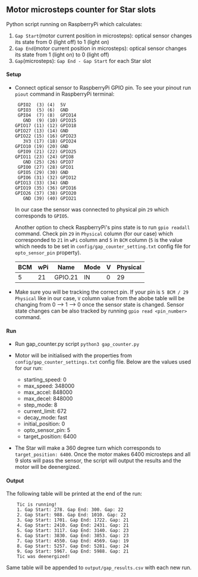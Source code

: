 ## Motor microsteps counter for Star slots
Python script running on RaspberryPi which calculates:
1. ```Gap Start```(motor current position in microsteps): optical sensor changes its state from 0 (light off) to 1 (light on)
2. ```Gap End```(motor current position in microsteps): optical sensor changes its state from 1 (light on) to 0 (light off)
3. ```Gap```(microsteps): ```Gap End - Gap Start``` for each Star slot

#### Setup
* Connect optical sensor to RaspberryPi GPIO pin. To see your pinout run ```piout``` command in RaspberryPi terminal:

    ```3V3  (1) (2)  5V    
     GPIO2  (3) (4)  5V    
     GPIO3  (5) (6)  GND   
     GPIO4  (7) (8)  GPIO14
       GND  (9) (10) GPIO15
    GPIO17 (11) (12) GPIO18
    GPIO27 (13) (14) GND   
    GPIO22 (15) (16) GPIO23
       3V3 (17) (18) GPIO24
    GPIO10 (19) (20) GND   
     GPIO9 (21) (22) GPIO25
    GPIO11 (23) (24) GPIO8 
       GND (25) (26) GPIO7 
     GPIO0 (27) (28) GPIO1 
     GPIO5 (29) (30) GND   
     GPIO6 (31) (32) GPIO12
    GPIO13 (33) (34) GND   
    GPIO19 (35) (36) GPIO16
    GPIO26 (37) (38) GPIO20
       GND (39) (40) GPIO21
    ```

    In our case the sensor was connected to physical pin ```29``` which corresponds to ```GPIO5```.
    
    Another option to check RaspberryPi's pins state is to run ```gpio readall``` command. Check pin ```29``` in ```Physical``` column (for our case) which corresponded to ```21``` in ```wPi``` column and ```5``` in ```BCM``` column (```5``` is the value which needs to be set in ```config/gap_counter_setting.txt``` config file for ```opto_sensor_pin``` property).
    
    BCM| wPi| Name    | Mode | V | Physical
    ---|----| --------|------|---|---------
    5  | 21 | GPIO.21 | IN   | 0 | 29

* Make sure you will be tracking the correct pin. If your pin is ```5 BCM / 29 Physical``` like in our case, ```V``` column value from the abobe table will be changing from 0 --> 1 --> 0 once the sensor state is changed. Sensor state changes can be also tracked by running ```gpio read <pin_number>``` command.

#### Run
* Run gap_counter.py script ```python3 gap_counter.py```
* Motor will be initialised with the properties from ```config/gap_counter_settings.txt``` config file. Below are the values used for our run:

    - starting_speed: 0
    - max_speed: 348000
    - max_accel: 848000
    - max_decel: 848000
    - step_mode: 8
    - current_limit: 672
    - decay_mode: fast                                                                                                                                                                                                                                                                                                                                                                                                                                                                                                      
    - initial_position: 0
    - opto_sensor_pin: 5
    - target_position: 6400
* The Star will make a 360 degree turn which corresponds to ```target_position: 6400```. Once the motor makes 6400 microsteps and all 9 slots will pass the sensor, the script will output the results and the motor will be deenergized. 

#### Output
The following table will be printed at the end of the run:
```Tic was initialised!
    Tic is running!
    1. Gap Start: 278. Gap End: 300. Gap: 22
    2. Gap Start: 988. Gap End: 1010. Gap: 22
    3. Gap Start: 1701. Gap End: 1722. Gap: 21
    4. Gap Start: 2410. Gap End: 2431. Gap: 21
    5. Gap Start: 3117. Gap End: 3140. Gap: 23
    6. Gap Start: 3830. Gap End: 3853. Gap: 23
    7. Gap Start: 4550. Gap End: 4569. Gap: 19
    8. Gap Start: 5257. Gap End: 5281. Gap: 24
    9. Gap Start: 5967. Gap End: 5988. Gap: 21
    Tic was deenergized!
 ```
Same table will be appended to ```output/gap_results.csv``` with each new run.
